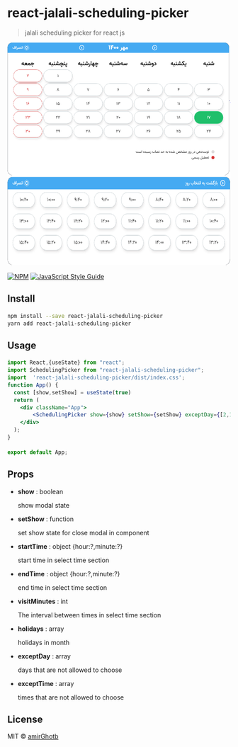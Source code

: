
# react-jalali-scheduling-picker

> jalali scheduling picker for react js


<img src="https://github.com/amirGhotb/react-jalali-scheduling-picker/blob/main/screenShots/1.PNG?raw=true"  height="300" />
<img src="https://github.com/amirGhotb/react-jalali-scheduling-picker/blob/main/screenShots/2.PNG?raw=true"  height="200" />

[![NPM](https://img.shields.io/npm/v/react-jalali-scheduling-picker.svg)](https://www.npmjs.com/package/react-jalali-scheduling-picker) [![JavaScript Style Guide](https://img.shields.io/badge/code_style-standard-brightgreen.svg)](https://standardjs.com)

## Install

```bash
npm install --save react-jalali-scheduling-picker
yarn add react-jalali-scheduling-picker
```

## Usage

```jsx
import React,{useState} from "react";
import SchedulingPicker from "react-jalali-scheduling-picker";
import  'react-jalali-scheduling-picker/dist/index.css';
function App() {
  const [show,setShow] = useState(true)
  return (
    <div className="App">
        <SchedulingPicker show={show} setShow={setShow} exceptDay={[2,10]} exceptTime={[{hour:12,minute:50}]} holidays={[3]} startTime={{hour:9,minute:30}} endTime={{hour:16,minute:0}} visitMinutes={10} />
    </div>
  );
}

export default App;
```
## Props

 - **show** : boolean

	 show modal state
- **setShow** : function
	 
	 set show state for close modal in component
	 
- **startTime** : object {hour:?,minute:?}
	 
	 start time in select time section
	 
- **endTime** : object {hour:?,minute:?}
	
	 end time in select time section
	 
- **visitMinutes** : int
	 
	 The interval between times in select time section
	 
- **holidays** : array
	 
	 holidays	 in month
	 
- **exceptDay** : array
	 
	 days that are not allowed to choose
	 
- **exceptTime** : array
	 
	 times that are not allowed to choose
	 
## License

MIT © [amirGhotb](https://github.com/amirGhotb)
